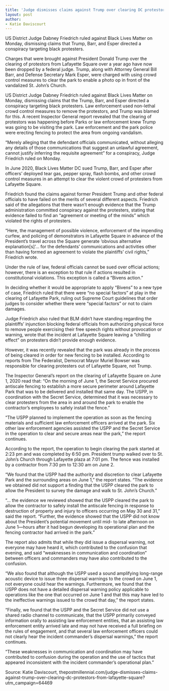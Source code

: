 ```yaml
---
title: 'Judge dismisses claims against Trump over clearing DC protestors from Lafayette Square'
layout: post
author:
- Katie Daviscourt
---
```


US District Judge Dabney Friedrich ruled against Black Lives Matter on Monday, dismissing claims that Trump, Barr, and Esper directed a conspiracy targeting black protesters.

Charges that were brought against President Donald Trump over the clearing of protestors from Lafayette Square over a year ago have now been dropped by a federal judge. Trump, along with Attorney General Bill Barr, and Defense Secretary Mark Esper, were charged with using crowd control measures to clear the park to enable a photo op in front of the vandalized St. John’s Church.

US District Judge Dabney Friedrich ruled against Black Lives Matter on Monday, dismissing claims that the Trump, Barr, and Esper directed a conspiracy targeting black protesters. Law enforcement used non-lethal crowd control measures to remove the protestors, and Trump was blamed for this. A recent Inspector General report revealed that the clearing of protestors was happening before Parks or law enforcement knew Trump was going to be visiting the park. Law enforcement and the park police were erecting fencing to protect the area from ongoing vandalism.

“Merely alleging that the defendant officials communicated, without alleging any details of those communications that suggest an unlawful agreement, cannot justify inferring the requisite agreement” for a conspiracy, Judge Friedrich ruled on Monday.

In June 2020, Black Lives Matter DC sued Trump, Barr, and Esper after officers’ deployed tear gas, pepper spray, flash bombs, and other crowd control measures in an attempt to clear the violent crowd of protesters from Lafayette Square.

Friedrich found the claims against former President Trump and other federal officials to have failed on the merits of several different aspects. Friedrich said of the allegations that there wasn’t enough evidence that the Trump administration committed conspiracy against the protesters, stating that evidence failed to find an “agreement or meeting of the minds” which violated the rights of protesters.

“Here, the management of possible violence, enforcement of the impending curfew, and policing of demonstrators in Lafayette Square in advance of the President’s travel across the Square generate ‘obvious alternative explanation[s]’… for the defendants’ communications and activities other than having formed an agreement to violate the plaintiffs’ civil rights,” Friedrich wrote.

Under the rule of law, federal officials cannot be sued over official actions; however, there is an exception to that rule if actions resulted in constitutional violations. This exception is called a “Bivens action.”

In deciding whether it would be appropriate to apply “Bivens” to a new type of case, Friedrich ruled that there were “no special factors” at play in the clearing of Lafayette Park, ruling out Supreme Court guidelines that order judges to consider whether there were “special factors” or not to claim damages.

Judge Friedrich also ruled that BLM didn’t have standing regarding the plaintiffs’ injunction blocking federal officials from authorizing physical force to remove people exercising their free speech rights without provocation or warning, wrote that the incident at Lafayette Square leaving a “chilling effect” on protesters didn’t provide enough evidence.

However, it was recently revealed that the park was already in the process of being cleared in order for new fencing to be installed. According to reports from The Federalist, Democrat Mayor Muriel Bowser was responsible for clearing protesters out of Lafayette Square, not Trump.

The Inspector General’s report on the clearing of Lafayette Square on June 1, 2020 read that: “On the morning of June 1, the Secret Service procured antiscale fencing to establish a more secure perimeter around Lafayette Park that was to be delivered and installed that same day. The USPP, in coordination with the Secret Service, determined that it was necessary to clear protesters from the area in and around the park to enable the contractor’s employees to safely install the fence.”

“The USPP planned to implement the operation as soon as the fencing materials and sufficient law enforcement officers arrived at the park. Six other law enforcement agencies assisted the USPP and the Secret Service in the operation to clear and secure areas near the park,” the report continues.

According to the report, the operation to begin clearing the park started at 2:23 pm and was completed by 6:50 pm. President trump walked over to St. John’s Church through Lafayette plaza at 7:01 pm. The fence was installed by a contractor from 7:30 pm to 12:30 am on June 2.

“We found that the USPP had the authority and discretion to clear Lafayette Park and the surrounding areas on June 1,” the report states. “The evidence we obtained did not support a finding that the USPP cleared the park to allow the President to survey the damage and walk to St. John’s Church.”

“… the evidence we reviewed showed that the USPP cleared the park to allow the contractor to safely install the antiscale fencing in response to destruction of property and injury to officers occurring on May 30 and 31,” said the report. “Further, the evidence showed that the USPP did not know about the President’s potential movement until mid- to late afternoon on June 1—hours after it had begun developing its operational plan and the fencing contractor had arrived in the park.”

The report also admits that while they did issue a dispersal warning, not everyone may have heard it, which contributed to the confusion that evening, and said “weaknesses in communication and coordination” between officers and commanders may have also contributed to the confusion.

“We also found that although the USPP used a sound amplifying long-range acoustic device to issue three dispersal warnings to the crowd on June 1, not everyone could hear the warnings. Furthermore, we found that the USPP does not have a detailed dispersal warning policy applicable to operations like the one that occurred on June 1 and that this may have led to the ineffective warnings issued to the crowd that day,” the report states.

“Finally, we found that the USPP and the Secret Service did not use a shared radio channel to communicate, that the USPP primarily conveyed information orally to assisting law enforcement entities, that an assisting law enforcement entity arrived late and may not have received a full briefing on the rules of engagement, and that several law enforcement officers could not clearly hear the incident commander’s dispersal warnings,” the report continues.

“These weaknesses in communication and coordination may have contributed to confusion during the operation and the use of tactics that appeared inconsistent with the incident commander’s operational plan.”

Source: Katie Daviscourt, thepostmillennial.com/judge-dismisses-claims-against-trump-over-clearing-dc-protestors-from-lafayette-square?utm\_campaign=64469
